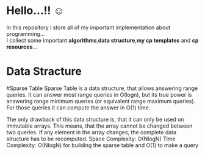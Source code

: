 # **Hello...!!** :relaxed:
In this repository i store all of my important implementation about programming...<br/>
I collect some important **algorithms**,**data structure**,**my cp templates** and **cp resources**...

# Data Stracture

#Sparse Table
   Sparse Table is a data structure, that allows answering range queries. It can answer most range queries in O(logn), but its true power is answering range minimum       queries (or equivalent range maximum queries). For those queries it can compute the answer in O(1) time.

The only drawback of this data structure is, that it can only be used on immutable arrays. This means, that the array cannot be changed between two queries. If any element in the array changes, the complete data structure has to be recomputed.
Space Complexity: O(NlogN)
Time Complexity: O(NlogN) for building the sparse table and O(1) to make a query

